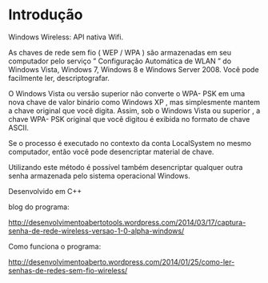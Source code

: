 # Introdução #

Windows Wireless: API nativa Wifi.

As chaves de rede sem fio ( WEP / WPA ) são  armazenadas em seu computador  pelo serviço ” Configuração Automática de WLAN ” do Windows Vista, Windows 7, Windows 8 e Windows Server 2008. Você pode facilmente ler, descriptografar.

O Windows Vista ou versão superior não converte o WPA- PSK  em uma nova chave de valor binário como Windows XP , mas simplesmente mantem a chave original que você digita. Assim, sob o Windows Vista ou superior , a chave WPA- PSK original que você digitou é exibida no formato de chave ASCII.

Se o processo é executado no contexto da conta LocalSystem no mesmo computador, então você pode desencriptar material de chave.

Utilizando este método é possível também desencriptar qualquer outra senha armazenada pelo sistema operacional Windows.

Desenvolvido em C++

blog do programa:

http://desenvolvimentoabertotools.wordpress.com/2014/03/17/captura-senha-de-rede-wireless-versao-1-0-alpha-windows/

Como funciona o programa:

http://desenvolvimentoaberto.wordpress.com/2014/01/25/como-ler-senhas-de-redes-sem-fio-wireless/